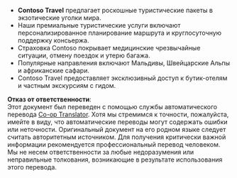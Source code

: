 <!--
CO_OP_TRANSLATOR_METADATA:
{
  "original_hash": "566fa0a014066992b55e6e5b408b24bc",
  "translation_date": "2025-07-11T14:41:35+00:00",
  "source_file": "05-agentic-rag/code_samples/document.md",
  "language_code": "ru"
}
-->
- **Contoso Travel** предлагает роскошные туристические пакеты в экзотические уголки мира.
- Наши премиальные туристические услуги включают персонализированное планирование маршрута и круглосуточную поддержку консьержа.
- Страховка Contoso покрывает медицинские чрезвычайные ситуации, отмену поездок и утерю багажа.
- Популярные направления включают Мальдивы, Швейцарские Альпы и африканские сафари.
- Contoso Travel предоставляет эксклюзивный доступ к бутик-отелям и частным экскурсиям с гидом.

**Отказ от ответственности**:  
Этот документ был переведен с помощью службы автоматического перевода [Co-op Translator](https://github.com/Azure/co-op-translator). Хотя мы стремимся к точности, пожалуйста, имейте в виду, что автоматические переводы могут содержать ошибки или неточности. Оригинальный документ на его родном языке следует считать авторитетным источником. Для получения критически важной информации рекомендуется профессиональный перевод человеком. Мы не несем ответственности за любые недоразумения или неправильные толкования, возникающие в результате использования этого перевода.